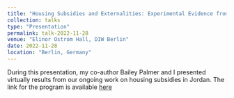 ```yaml
---
title: "Housing Subsidies and Externalities: Experimental Evidence from Syrian Refugees in Jordan"
collection: talks
type: "Presentation"
permalink: talk-2022-11-28
venue: "Elinor Ostrom Hall, DIW Berlin"
date: 2022-11-28
location: "Berlin, Germany"
---
```


During this presentation, my co-author Bailey Palmer and I presented virtually results from our ongoing work on housing subsidies in Jordan.
The link for the program is available [here](https://www.diw.de/en/diw_01.c.840961.en/events/workshop_on_the_integration_of_refugee_families_in_host_coun___research_advances__policy_improvements__and_data_challenges.html)
